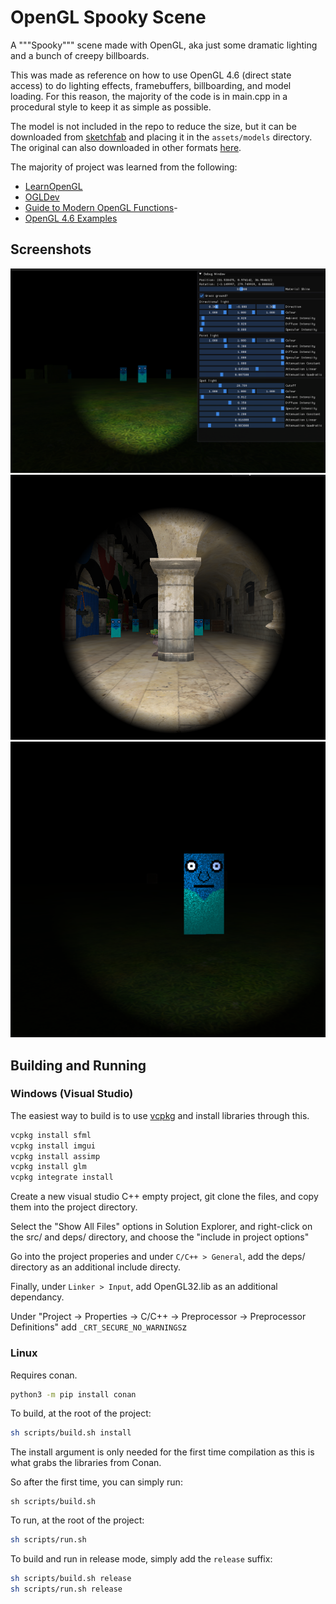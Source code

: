 # OpenGL Spooky Scene

A """Spooky""" scene made with OpenGL, aka just some dramatic lighting and a bunch of creepy billboards.

This was made as reference on how to use OpenGL 4.6 (direct state access) to do lighting effects, framebuffers, billboarding, and model loading. For this reason, the majority of the code is in main.cpp in a procedural style to keep it as simple as possible. 

The model is not included in the repo to reduce the size, but it can be downloaded from [sketchfab](https://learnopengl.com/data/models/backpack.zip) and placing it in the `assets/models` directory. The original can also downloaded in other formats [here](https://sketchfab.com/3d-models/survival-guitar-backpack-799f8c4511f84fab8c3f12887f7e6b36).

The majority of project was learned from the following:

- [LearnOpenGL](https://learnopengl.com/)
- [OGLDev](https://www.ogldev.org/)
- [Guide to Modern OpenGL Functions](https://github.com/fendevel/Guide-to-Modern-OpenGL-Functions)-
- [OpenGL 4.6 Examples](https://github.com/rtryan98/OpenGL)

## Screenshots

![Screenshot 1](assets/screenshots/1.png)
![Screenshot 2](assets/screenshots/2.png)
![Screenshot 3](assets/screenshots/3.png)

## Building and Running

### Windows (Visual Studio)

The easiest way to build is to use [vcpkg](https://vcpkg.io/en/index.html) and install libraries through this.

```bash
vcpkg install sfml
vcpkg install imgui
vcpkg install assimp
vcpkg install glm
vcpkg integrate install
```

Create a new visual studio C++ empty project, git clone the files, and copy them into the project directory.

Select the "Show All Files" options in Solution Explorer, and right-click on the src/ and deps/ directory, and choose the "include in project options"

Go into the project properies and under `C/C++ > General`, add the deps/ directory as an additional include directy.

Finally, under `Linker > Input`, add OpenGL32.lib as an additional dependancy.

Under "Project -> Properties -> C/C++ -> Preprocessor -> Preprocessor Definitions" add `_CRT_SECURE_NO_WARNINGS`z

### Linux

Requires conan.

```sh
python3 -m pip install conan
```

To build, at the root of the project:

```sh
sh scripts/build.sh install
```

The install argument is only needed for the first time compilation as this is what grabs the libraries from Conan.

So after the first time, you can simply run:

```
sh scripts/build.sh
```

To run, at the root of the project:

```sh
sh scripts/run.sh
```

To build and run in release mode, simply add the `release` suffix:

```sh
sh scripts/build.sh release
sh scripts/run.sh release
```
